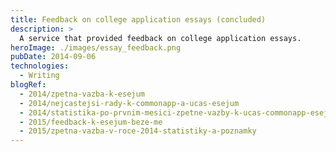 ```yaml
---
title: Feedback on college application essays (concluded)
description: >
  A service that provided feedback on college application essays.
heroImage: ./images/essay_feedback.png
pubDate: 2014-09-06
technologies:
  - Writing
blogRef:
  - 2014/zpetna-vazba-k-esejum
  - 2014/nejcastejsi-rady-k-commonapp-a-ucas-esejum
  - 2014/statistika-po-prvnim-mesici-zpetne-vazby-k-ucas-commonapp-esejum
  - 2015/feedback-k-esejum-beze-me
  - 2015/zpetna-vazba-v-roce-2014-statistiky-a-poznamky
---
```

